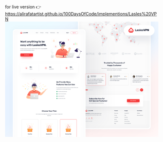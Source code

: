 for live version 👉 https://alirafatartist.github.io/100DaysOfCode/implementions/Lasles%20VPN
![alt text](./Images/image.png)
